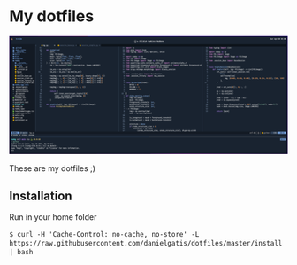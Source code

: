 # My dotfiles

![workstation](workstation.png)

These are my dotfiles ;)
## Installation

Run in your home folder

    $ curl -H 'Cache-Control: no-cache, no-store' -L https://raw.githubusercontent.com/danielgatis/dotfiles/master/install | bash
